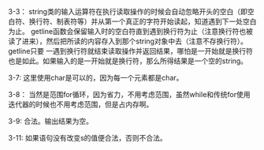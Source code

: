 3-3：
string类的输入运算符在执行读取操作的时候会自动忽略开头的空白（即空白符、换行符、制表符等）并从第一个真正的字符开始读起，知道遇到下一处空白为止。
getline函数会保留输入时的空白符直到遇到换行符为止（注意换行符也被读了进来），然后把所读的内容存入到那个string对象中去（注意不存换行符）。getline只要
一遇到换行符就结束读取操作并返回结果，哪怕是一开始就是换行符也是如此。如果输入的是一开始就是换行符，那么所得结果是一个空的string。

3-7:
这里使用char是可以的，因为每一个元素都是char。

3-8：
当然是范围for循环，因为省力，不用考虑范围，虽然while和传统for使用迭代器的时候也不用考虑范围，但是占内存啊。

3-9:
合法。输出结果为空。

3-11:
如果语句没有改变s的值便合法，否则不合法。
